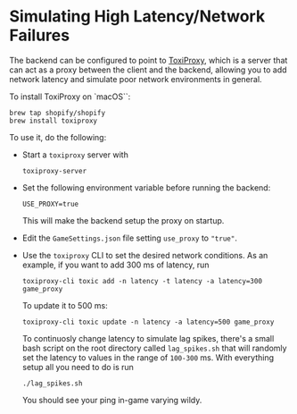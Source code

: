 # Simulating High Latency/Network Failures

The backend can be configured to point to [ToxiProxy](https://github.com/Shopify/toxiproxy), which is a server that can act as a proxy between the client and the backend, allowing you to add network latency and simulate poor network environments in general.

To install ToxiProxy on `macOS``:

```
brew tap shopify/shopify
brew install toxiproxy
```

To use it, do the following:

- Start a `toxiproxy` server with
    ```
    toxiproxy-server
    ```

- Set the following environment variable before running the backend:
    ```
    USE_PROXY=true
    ```
    This will make the backend setup the proxy on startup.
- Edit the `GameSettings.json` file setting `use_proxy` to `"true"`.
- Use the `toxiproxy` CLI to set the desired network conditions. As an example, if you want to add 300 ms of latency, run
    ```
    toxiproxy-cli toxic add -n latency -t latency -a latency=300 game_proxy
    ```
    To update it to 500 ms:
    ```
    toxiproxy-cli toxic update -n latency -a latency=500 game_proxy
    ```
    To continuosly change latency to simulate lag spikes, there's a small bash script on the root directory called `lag_spikes.sh` that will randomly set the latency to values in the range of `100-300` ms. With everything setup all you need to do is run
    ```
    ./lag_spikes.sh
    ``````
    You should see your ping in-game varying wildy.
